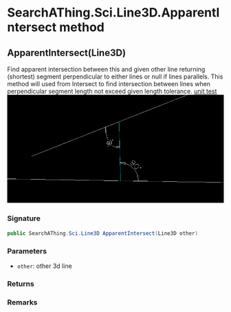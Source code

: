 # SearchAThing.Sci.Line3D.ApparentIntersect method
## ApparentIntersect(Line3D)
Find apparent intersection between this and given other line
            returning (shortest) segment perpendicular to either lines or null if lines parallels.
            This method will used from Intersect to find intersection between lines when
            perpendicular segment length not exceed given length tolerance.
            [unit test](/test/Line3D/Line3DTest_0001.cs)
            ![](/test/Line3D/Line3DTest_0001.png)

### Signature
```csharp
public SearchAThing.Sci.Line3D ApparentIntersect(Line3D other)
```
### Parameters
- `other`: other 3d line

### Returns

### Remarks


